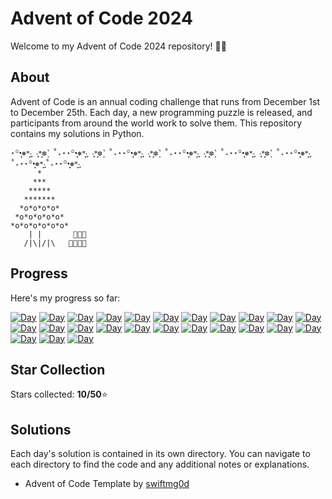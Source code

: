# Advent of Code 2024

Welcome to my Advent of Code 2024 repository! 🎄✨

## About


Advent of Code is an annual coding challenge that runs from December 1st to December 25th. Each day, a new programming puzzle is released, and participants from around the world work to solve them. This repository contains my solutions in Python.
````
⋆꙳•̩̩͙❅*̩̩͙‧͙ ‧͙*̩̩͙❆ ͙͛ ˚₊⋆⋆꙳•̩̩͙❅*̩̩͙‧͙ ‧͙*̩̩͙❆ ͙͛ ˚₊⋆⋆꙳•̩̩͙❅*̩̩͙‧͙ ‧͙*̩̩͙❆ ͙͛ ˚₊⋆⋆꙳•̩̩͙❅*̩̩͙‧͙ ‧͙*̩̩͙❆ ͙͛ ˚₊⋆⋆꙳•̩̩͙❅*̩̩͙‧͙ ‧͙*̩̩͙❆ ͙͛ ˚₊⋆⋆꙳•̩̩͙❅*̩̩͙‧͙˚₊⋆⋆꙳•̩̩͙❅*̩̩͙‧͙˚₊⋆⋆꙳•̩̩͙❅*̩̩͙‧͙
      *
     ***
    *****
   *******
  *o*o*o*o*
 *o*o*o*o*o*
*o*o*o*o*o*o*                                     
    | |       🎁🎁🎁 
   /|\|/|\   🎁🎁🎁🎁                           
````

## Progress

Here's my progress so far:

[![Day](https://badgen.net/badge/01/%E2%98%85%E2%98%85/green)](./day-01/p1.py)
[![Day](https://badgen.net/badge/02/%E2%98%85%E2%98%85/green)](./day-02/p1.py)
[![Day](https://badgen.net/badge/03/%E2%98%85%E2%98%85/green)](./day-03/p1.py)
[![Day](https://badgen.net/badge/04/%E2%98%85%E2%98%85/green)](./day-04/p1.py)
[![Day](https://badgen.net/badge/05/%E2%98%85%E2%98%85/green)](./day-05/p1.py)
[![Day](https://badgen.net/badge/06/%E2%98%85%E2%98%85/gray)](./day-06)
[![Day](https://badgen.net/badge/07/%E2%98%85%E2%98%85/gray)](./day-07)
[![Day](https://badgen.net/badge/08/%E2%98%86%E2%98%86/gray)](./day-08)
[![Day](https://badgen.net/badge/09/%E2%98%86%E2%98%86/gray)](./day-09)
[![Day](https://badgen.net/badge/10/%E2%98%86%E2%98%86/gray)](./day-10)
[![Day](https://badgen.net/badge/11/%E2%98%86%E2%98%86/gray)](./day-11)
[![Day](https://badgen.net/badge/12/%E2%98%86%E2%98%86/gray)](./day-12)
[![Day](https://badgen.net/badge/13/%E2%98%86%E2%98%86/gray)](./day-13)
[![Day](https://badgen.net/badge/14/%E2%98%86%E2%98%86/gray)](./day-14)
[![Day](https://badgen.net/badge/15/%E2%98%86%E2%98%86/gray)](./day-15)
[![Day](https://badgen.net/badge/16/%E2%98%86%E2%98%86/gray)](./day-16)
[![Day](https://badgen.net/badge/17/%E2%98%86%E2%98%86/gray)](./day-17)
[![Day](https://badgen.net/badge/18/%E2%98%86%E2%98%86/gray)](./day-18)
[![Day](https://badgen.net/badge/19/%E2%98%86%E2%98%86/gray)](./day-19)
[![Day](https://badgen.net/badge/20/%E2%98%86%E2%98%86/gray)](./day-20)
[![Day](https://badgen.net/badge/21/%E2%98%86%E2%98%86/gray)](./day-21)
[![Day](https://badgen.net/badge/22/%E2%98%86%E2%98%86/gray)](./day-22)
[![Day](https://badgen.net/badge/23/%E2%98%86%E2%98%86/gray)](./day-23)
[![Day](https://badgen.net/badge/24/%E2%98%86%E2%98%86/gray)](./day-24)
[![Day](https://badgen.net/badge/25/%E2%98%86%E2%98%86/gray)](./day-25)

## Star Collection 
Stars collected: **10/50**⭐

## Solutions

Each day's solution is contained in its own directory. You can navigate to each directory to find the code and any additional notes or explanations.

- Advent of Code Template by [swiftmg0d](https://github.com/swiftmg0d/advent-of-code-2024)